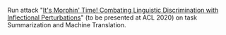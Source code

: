 Run attack "[It's Morphin' Time! Combating Linguistic Discrimination with Inflectional Perturbations](https://www.aclweb.org/anthology/2020.acl-main.263)" (to be presented at ACL 2020) on task Summarization and Machine Translation.
